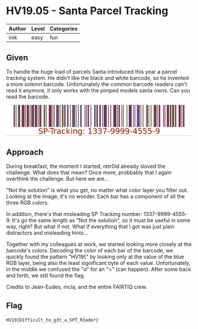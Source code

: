 # HV19.05 - Santa Parcel Tracking

| Author | Level | Categories |
|---|---|---|
| inik | easy | fun |

## Given 
To handle the huge load of parcels Santa introduced this year a parcel tracking system. He didn't like the black and white barcode, so he invented a more solemn barcode. Unfortunately the common barcode readers can't read it anymore, it only works with the pimped models santa owns. Can you read the barcode.

![Barcode](157de28f-2190-4c6d-a1dc-02ce9e385b5c.png)

## Approach
During breakfast, the moment I started, retr0id already sloved the challenge. What does that mean? Once more, probbably that I again overthink the challenge. But here we are... 

"Not the solution" is what you get, no matter what color layer you filter out. Looking at the image, it's no wonder. Each bar has a component of all the three RGB colors.

In addition, there's that misleading SP Tracking number: 1337-9999-4555-9. It's go the same length as "Not the solution", so it must be useful in some way, right?
But what if not. What if everything that I got was just plain distractors and misleading hints...

Together with my colleagues at work, we started looking more closely at the barcode's colors. Decoding the color of each bar of the barcode, we quickly found the pattern "HV19{" by looking only at the value of the blue RGB layer, being also the least significant byte of each value. Unfortunately, in the middle we confused the "_a_" for an "_=_" (can happen). After some back and forth, we still found the flag.

Credits to Jean-Eudes, mcia, and the entire FAIRTIQ crew.

## Flag
`HV19{D1fficult_to_g3t_a_SPT_R3ader}`
